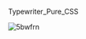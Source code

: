 Typewriter_Pure_CSS

![5bwfrn](https://user-images.githubusercontent.com/55736676/120563922-048d0580-c40a-11eb-9d7c-1cb6ffa41fbc.gif)
